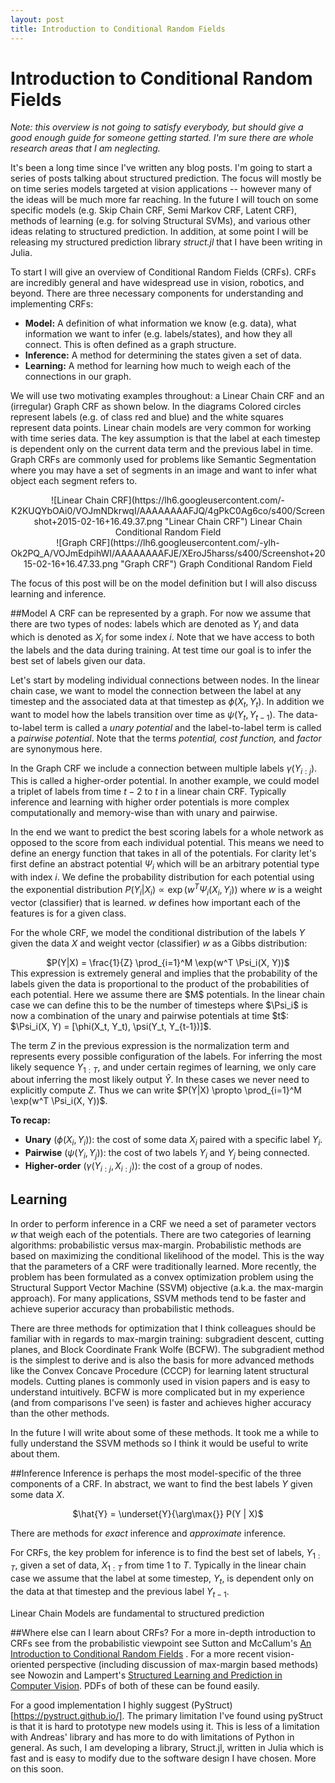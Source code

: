 ```yaml
---
layout: post
title: Introduction to Conditional Random Fields
---
```


# Introduction to Conditional Random Fields

*Note: this overview is not going to satisfy everybody, but should give a good enough guide for someone getting started. I'm sure there are whole research areas that I am neglecting.* 

It's been a long time since I've written any blog posts. I'm going to start a series of posts talking about structured prediction. The focus will mostly be on time series models targeted at vision applications -- however many of the ideas will be much more far reaching. In the future I will touch on some specific models (e.g. Skip Chain CRF, Semi Markov CRF, Latent CRF), methods of learning (e.g. for solving Structural SVMs), and various other ideas relating to structured prediction. In addition, at some point I will be releasing my structured prediction library *struct.jl* that I have been writing in Julia. 

To start I will give an overview of Conditional Random Fields (CRFs). CRFs are incredibly general and have widespread use in vision, robotics, and beyond. There are three necessary components for understanding and implementing CRFs: 

 - **Model:**  A definition of what information we know (e.g. data), what information we want to infer (e.g. labels/states), and how they all connect. This is often defined as a graph structure.
 - **Inference:** A method for determining the states given a set of data.
 - **Learning:** A method for learning how much to weigh each of the connections in our graph.

<!-- To start I will give an overview of Conditional Random Fields (CRFs). CRFs are incredibly general and have widespread use in vision, robotics, and beyond. There are three necessary components: first, we must define a **model**. This is a definition of what information we know (e.g. data), what information we want to infer (e.g. labels/states), and how it all connects. This is often defined as a graph structure where nodes represent data/states and edges represent the connections between the data. Second, we need a way of performing **inference**; how can we determine which states most likely compute the best labeling given a set of data. Third, we must **learn** how much to weigh each of the connections in our graph. -->

We will use two motivating examples throughout: a Linear Chain CRF and an (irregular) Graph CRF as shown below. In the diagrams Colored circles represent labels (e.g. of class red and blue) and the white squares represent data points. Linear chain models are very common for working with time series data. The key assumption is that the label at each timestep is dependent only on the current data term and the previous label in time. Graph CRFs are commonly used for problems like Semantic Segmentation where you may have a set of segments in an image and want to infer what object each segment refers to.

<center>
![Linear Chain CRF](https://lh6.googleusercontent.com/-K2KUQYbOAi0/VOJmNDkrwqI/AAAAAAAAFJQ/4gPkC0Ag6co/s400/Screenshot+2015-02-16+16.49.37.png "Linear Chain CRF") 
Linear Chain Conditional Random Field
</center>
<center>
![Graph CRF](https://lh6.googleusercontent.com/-ylh-Ok2PQ_A/VOJmEdpihWI/AAAAAAAAFJE/XEroJ5harss/s400/Screenshot+2015-02-16+16.47.33.png "Graph CRF")
 Graph Conditional Random Field
</center>

The focus of this post will be on the model definition but I will also discuss learning and inference. 

##Model
A CRF can be represented by a graph. For now we assume that there are two types of nodes: labels which are denoted as $Y_i$ and data which is denoted as $X_i$ for some index $i$. Note that we have access to both the labels and the data during training. At test time our goal is to infer the best set of labels given our data. 

Let's start by modeling individual connections between nodes. In the linear chain case, we want to model the connection between the label at any timestep and the associated data at that timestep as $\phi(X_t, Y_t)$. In addition we want to model how the labels transition over time as $\psi(Y_t, Y_{t-1})$. The data-to-label term is called a *unary potential* and the label-to-label term is called a *pairwise potential*. Note that the terms *potential,* *cost function,* and *factor* are synonymous here.

In the Graph CRF we include a connection between multiple labels $\gamma(Y_{i:j})$. This is called a higher-order potential. In another example, we could model a triplet of labels from time $t-2$ to $t$ in a linear chain CRF. Typically inference and learning with higher order potentials is more complex computationally and memory-wise than with unary and pairwise.  

In the end we want to predict the best scoring labels for a whole network as opposed to the score from each individual potential. This means we need to define an energy function that takes in all of the potentials. For clarity let's first define an abstract potential $\Psi_i$ which will be an arbitrary potential type with index $i$. We define the probability distribution for each potential using the exponential distribution $P(Y_i|X_i) \propto \exp(w^T\Psi_i(X_i, Y_i))$ where $w$ is a weight vector (classifier) that is learned. $w$ defines how important each of the features is for a given class.

For the whole CRF, we model the conditional distribution of the labels $Y$ given the data $X$ and weight vector (classifier) $w$ as a Gibbs distribution:
<center>$P(Y|X) = \frac{1}{Z} \prod_{i=1}^M \exp(w^T \Psi_i(X, Y))$</center>
This expression is extremely general and implies that the probability of the labels given the data is proportional to the product of the probabilities of each potential. Here we assume there are $M$ potentials. In the linear chain case we can define this to be the number of timesteps where $\Psi_i$ is now a combination of the unary and pairwise potentials at time $t$:  $\Psi_i(X, Y) = [\phi(X_t, Y_t), \psi(Y_t, Y_{t-1})]$.

The term $Z$ in the previous expression is the normalization term and represents every possible configuration of the labels. For inferring the most likely sequence $Y_{1:T}$, and under certain regimes of learning, we only care about inferring the most likely output $\hat{Y}$. In these cases we never need to explicitly compute $Z$. Thus we can write $P(Y|X) \propto \prod_{i=1}^M \exp(w^T \Psi_i(X, Y))$.

**To recap:**
 - **Unary** ($\phi(X_i, Y_i)$): the cost of some data $X_i$ paired with a specific label $Y_i$.
 - **Pairwise** ($\psi(Y_i, Y_j)$): the cost of two labels $Y_i$ and $Y_j$ being connected.
 - **Higher-order** ($\gamma(Y_{i:j}, X_{i:j})$): the cost of a group of nodes.

 


## Learning
In order to perform inference in a CRF we need a set of parameter vectors $w$ that weigh each of the potentials. There are two categories of learning algorithms: probabilistic versus max-margin. Probabilistic methods are based on maximizing the conditional likelihood of the model. This is the way that the parameters of a CRF were traditionally learned. More recently, the problem has been formulated as a convex optimization problem using the Structural Support Vector Machine (SSVM) objective (a.k.a. the max-margin approach). For many applications, SSVM methods tend to be faster and achieve superior accuracy than probabilistic methods. 

<!--
Probabilistic 
A common method is to Maximum Likelihood
$w = \underset{w}{\arg\max{}} \prod_{i=1}^N P(Y^{(i)}|X^{(i)}; w)$
$w^t = w^{t-1} + \alpha p $

Structural Support Vector Machine
The objective function is posed as follows:
--> 

There are three methods for optimization that I think colleagues should be familiar with in regards to max-margin training: subgradient descent, cutting planes, and Block Coordinate Frank Wolfe (BCFW). The subgradient method is the simplest to derive and is also the basis for more advanced methods like the Convex Concave Procedure (CCCP) for learning latent structural models. Cutting planes is commonly used in vision papers and is easy to understand intuitively. BCFW is more complicated but in my experience (and from comparisons I've seen) is faster and achieves higher accuracy than the other methods. 

In the future I will write about some of these methods. It took me a while to fully understand the SSVM methods so I think it would be useful to write about them.

##Inference
Inference is perhaps the most model-specific of the three components of a CRF. In abstract, we want to find the best labels $Y$ given some data $X$.
<center>
$\hat{Y} = \underset{Y}{\arg\max{}} P(Y | X)$
</center>


There are methods for *exact* inference and *approximate* inference. 



For CRFs, the key problem for inference is to find the best set of labels, $Y_{1:T}$, given a set of data, $X_{1:T}$ from time 1 to $T$. Typically in the linear chain case we assume that the label at some timestep, $Y_t$, is dependent only on the data at that timestep and the previous label $Y_{t-1}$. 

Linear Chain Models are fundamental to structured prediction


##Where else can I learn about CRFs?
For a more in-depth introduction to CRFs see from the probabilistic viewpoint see Sutton and McCallum's [An Introduction to Conditional Random Fields](http://www.nowpublishers.com/articles/foundations-and-trends-in-machine-learning/MAL-013) . For a more recent vision-oriented perspective (including discussion of max-margin based methods) see Nowozin and Lampert's [Structured Learning and Prediction in Computer Vision](http://www.nowpublishers.com/article/Details/CGV-033). PDFs of both of these can be found easily.

For a good implementation I highly suggest (PyStruct)[https://pystruct.github.io/]. The primary limitation I've found using pyStruct is that it is hard to prototype new models using it. This is less of a limitation with Andreas' library and has more to do with limitations of Python in general. As such, I am developing a library, Struct.jl, written in Julia which is fast and is easy to modify due to the software design I have chosen. More on this soon.
